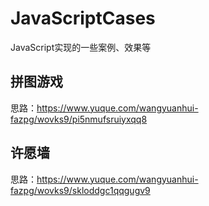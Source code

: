 # JavaScriptCases
JavaScript实现的一些案例、效果等

## 拼图游戏
思路：https://www.yuque.com/wangyuanhui-fazpg/wovks9/pi5nmufsruiyxqq8

## 许愿墙
思路：https://www.yuque.com/wangyuanhui-fazpg/wovks9/skloddgc1qqgugv9